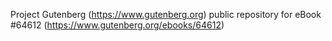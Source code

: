 Project Gutenberg (https://www.gutenberg.org) public repository for
eBook #64612 (https://www.gutenberg.org/ebooks/64612)

